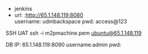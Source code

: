 - jenkins
- url: :http://65.1.148.119:8080  
username: udmbackspace
pwd: access@123

SSH UAT
ssh -i m2pmachine.pem ubuntu@65.1.148.119


DB IP:
65.1.148.119:8090
username:admin
pwd:
